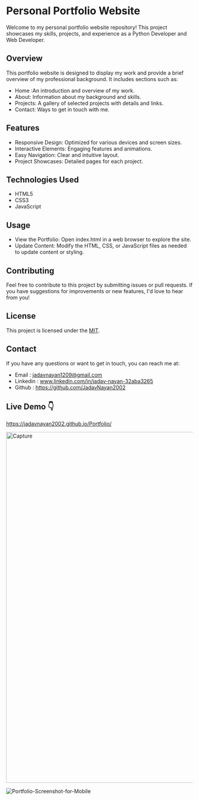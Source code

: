 # Personal Portfolio Website

Welcome to my personal portfolio website repository! This project showcases my skills, projects, and experience as a Python Developer and Web Developer.

## Overview

This portfolio website is designed to display my work and provide a brief overview of my professional background. It includes sections such as:
- Home :An introduction and overview of my work.
- About: Information about my background and skills.
- Projects: A gallery of selected projects with details and links.
- Contact: Ways to get in touch with me.


## Features 
- Responsive Design: Optimized for various devices and screen sizes.
- Interactive Elements: Engaging features and animations.
- Easy Navigation: Clear and intuitive layout.
- Project Showcases: Detailed pages for each project.

## Technologies Used

- HTML5
- CSS3
- JavaScript

## Usage
- View the Portfolio: Open index.html in a web browser to explore the site.
- Update Content: Modify the HTML, CSS, or JavaScript files as needed to update content or styling.

## Contributing

Feel free to contribute to this project by submitting issues or pull requests. If you have suggestions for improvements or new features, I'd love to hear from you!



## License

This project is licensed under the [MIT](https://choosealicense.com/licenses/mit/).


## Contact

If you have any questions or want to get in touch, you can reach me at:
- Email : jadavnayan1209@gmail.com
- Linkedin : www.linkedin.com/in/jadav-nayan-32aba3265
- Github : https://github.com/JadavNayan2002


## Live Demo 👇

https://jadavnayan2002.github.io/Portfolio/

<img width="948" alt="Capture" src="https://github.com/user-attachments/assets/36e926da-69de-4487-a7fe-b71e10c95be2">

![Portfolio-Screenshot-for-Mobile](https://github.com/user-attachments/assets/d6f7f19f-43b1-4eb2-9d9b-63d20634932b)


